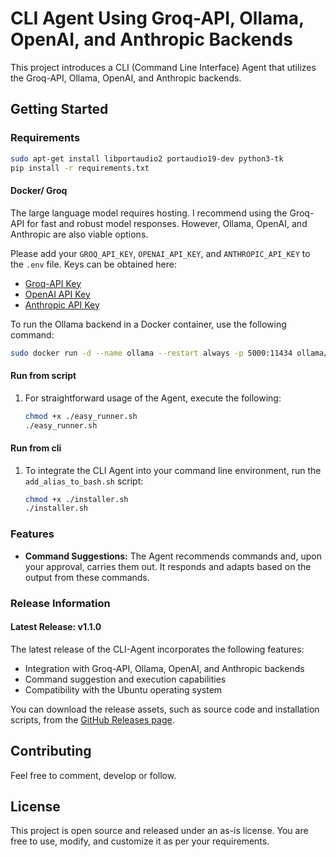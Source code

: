 
# CLI Agent Using Groq-API, Ollama, OpenAI, and Anthropic Backends

This project introduces a CLI (Command Line Interface) Agent that utilizes the Groq-API, Ollama, OpenAI, and Anthropic backends.

## Getting Started

### Requirements

```bash
sudo apt-get install libportaudio2 portaudio19-dev python3-tk
pip install -r requirements.txt
```

#### Docker/ Groq

The large language model requires hosting. I recommend using the Groq-API for fast and robust model responses. However, Ollama, OpenAI, and Anthropic are also viable options.

Please add your `GROQ_API_KEY`, `OPENAI_API_KEY`, and `ANTHROPIC_API_KEY` to the `.env` file. Keys can be obtained here:

- [Groq-API Key](https://console.groq.com/keys)
- [OpenAI API Key](https://beta.openai.com/signup/)
- [Anthropic API Key](https://console.anthropic.com/settings/keys)

To run the Ollama backend in a Docker container, use the following command:
   ```bash
   sudo docker run -d --name ollama --restart always -p 5000:11434 ollama/ollama:latest
   ```

#### Run from script

1. For straightforward usage of the Agent, execute the following:

   ```bash
   chmod +x ./easy_runner.sh
   ./easy_runner.sh
   ```

#### Run from cli

1. To integrate the CLI Agent into your command line environment, run the `add_alias_to_bash.sh` script:

   ```bash
   chmod +x ./installer.sh
   ./installer.sh
   ```

### Features

- **Command Suggestions:** The Agent recommends commands and, upon your approval, carries them out. It responds and adapts based on the output from these commands.

### Release Information

#### Latest Release: v1.1.0

The latest release of the CLI-Agent incorporates the following features:

- Integration with Groq-API, Ollama, OpenAI, and Anthropic backends
- Command suggestion and execution capabilities
- Compatibility with the Ubuntu operating system

You can download the release assets, such as source code and installation scripts, from the [GitHub Releases page](https://github.com/Probst1nator/CLI-Agent/releases).

## Contributing

Feel free to comment, develop or follow.

## License

This project is open source and released under an as-is license. You are free to use, modify, and customize it as per your requirements.
